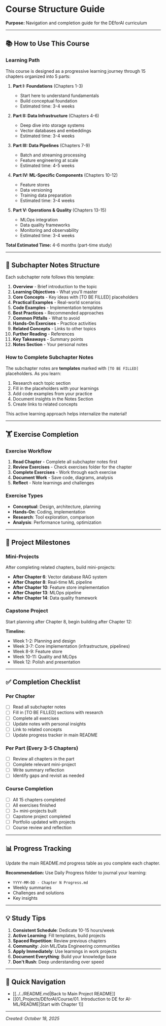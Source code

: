 # Course Structure Guide

**Purpose:** Navigation and completion guide for the DEforAI curriculum

---

## 📚 How to Use This Course

### Learning Path

This course is designed as a progressive learning journey through 15 chapters organized into 5 parts:

1. **Part I: Foundations** (Chapters 1-3)
   - Start here to understand fundamentals
   - Build conceptual foundation
   - Estimated time: 3-4 weeks

2. **Part II: Data Infrastructure** (Chapters 4-6)
   - Deep dive into storage systems
   - Vector databases and embeddings
   - Estimated time: 3-4 weeks

3. **Part III: Data Pipelines** (Chapters 7-9)
   - Batch and streaming processing
   - Feature engineering at scale
   - Estimated time: 4-5 weeks

4. **Part IV: ML-Specific Components** (Chapters 10-12)
   - Feature stores
   - Data versioning
   - Training data preparation
   - Estimated time: 3-4 weeks

5. **Part V: Operations & Quality** (Chapters 13-15)
   - MLOps integration
   - Data quality frameworks
   - Monitoring and observability
   - Estimated time: 3-4 weeks

**Total Estimated Time:** 4-6 months (part-time study)

---

## 📝 Subchapter Notes Structure

Each subchapter note follows this template:

1. **Overview** - Brief introduction to the topic
2. **Learning Objectives** - What you'll master
3. **Core Concepts** - Key ideas with [TO BE FILLED] placeholders
4. **Practical Examples** - Real-world scenarios
5. **Code Examples** - Implementation templates
6. **Best Practices** - Recommended approaches
7. **Common Pitfalls** - What to avoid
8. **Hands-On Exercises** - Practice activities
9. **Related Concepts** - Links to other topics
10. **Further Reading** - References
11. **Key Takeaways** - Summary points
12. **Notes Section** - Your personal notes

### How to Complete Subchapter Notes

The subchapter notes are **templates** marked with `[TO BE FILLED]` placeholders. As you learn:

1. Research each topic section
2. Fill in the placeholders with your learnings
3. Add code examples from your practice
4. Document insights in the Notes Section
5. Create links to related concepts

This active learning approach helps internalize the material!

---

## 🏋️ Exercise Completion

### Exercise Workflow

1. **Read Chapter** - Complete all subchapter notes first
2. **Review Exercises** - Check exercises folder for the chapter
3. **Complete Exercises** - Work through each exercise
4. **Document Work** - Save code, diagrams, analysis
5. **Reflect** - Note learnings and challenges

### Exercise Types

- **Conceptual**: Design, architecture, planning
- **Hands-On**: Coding, implementation
- **Research**: Tool exploration, comparison
- **Analysis**: Performance tuning, optimization

---

## 🚀 Project Milestones

### Mini-Projects

After completing related chapters, build mini-projects:

- **After Chapter 6**: Vector database RAG system
- **After Chapter 8**: Real-time ML pipeline
- **After Chapter 10**: Feature store implementation
- **After Chapter 13**: MLOps pipeline
- **After Chapter 14**: Data quality framework

### Capstone Project

Start planning after Chapter 8, begin building after Chapter 12:

**Timeline:**
- Week 1-2: Planning and design
- Week 3-7: Core implementation (infrastructure, pipelines)
- Week 8-9: Feature store
- Week 10-11: Quality and MLOps
- Week 12: Polish and presentation

---

## ✅ Completion Checklist

### Per Chapter
- [ ] Read all subchapter notes
- [ ] Fill in [TO BE FILLED] sections with research
- [ ] Complete all exercises
- [ ] Update notes with personal insights
- [ ] Link to related concepts
- [ ] Update progress tracker in main README

### Per Part (Every 3-5 Chapters)
- [ ] Review all chapters in the part
- [ ] Complete relevant mini-project
- [ ] Write summary reflection
- [ ] Identify gaps and revisit as needed

### Course Completion
- [ ] All 15 chapters completed
- [ ] All exercises finished
- [ ] 3+ mini-projects built
- [ ] Capstone project completed
- [ ] Portfolio updated with projects
- [ ] Course review and reflection

---

## 📊 Progress Tracking

Update the main README.md progress table as you complete each chapter.

**Recommendation:** Use Daily Progress folder to journal your learning:
- `YYYY-MM-DD - Chapter N Progress.md`
- Weekly summaries
- Challenges and solutions
- Key insights

---

## 💡 Study Tips

1. **Consistent Schedule**: Dedicate 10-15 hours/week
2. **Active Learning**: Fill templates, build projects
3. **Spaced Repetition**: Review previous chapters
4. **Community**: Join ML/Data Engineering communities
5. **Apply Immediately**: Use learnings in work projects
6. **Document Everything**: Build your knowledge base
7. **Don't Rush**: Deep understanding over speed

---

## 🔗 Quick Navigation

- [[../../README.md|Back to Main Project README]]
- [[01_Projects/DEforAI/Course/01. Introduction to DE for AI-ML/README|Start with Chapter 1]]

---

*Created: October 18, 2025*
